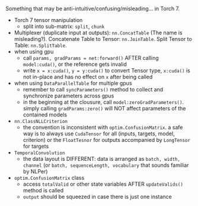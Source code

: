 Something that may be anti-intuitive/confusing/misleading... in Torch 7.

* Torch 7 tensor manipulation
  * split into sub-matrix: `split`, `chunk`
* Multiplexer (duplicate input at outputs): `nn.ConcatTable` (The name is misleading?). Concatenate Table to Tensor: `nn.JoinTable`. Split Tensor to Table: `nn.SplitTable`. 
* when using gpu
  * call `params, gradParams = net:forward()` AFTER calling `model:cuda()`, or the reference gets invalid
  * write `x = x:cuda()`, `y = y:cuda()` to convert Tensor type, `x:cuda()` is not in-place and has no effect on `x` after being called
* when using `DataParallelTable` for multiple gpus
  * remember to call `syncParameters()` method to collect and synchronize parameters across gpus
  * in the beginning at the clousure, call `model:zeroGradParameters()`. simply calling `gradParams:zero()` will NOT affect parameters of the contained models
* `nn.ClassNLLCriterion`
  * the convention is inconsistent with `optim.ConfusionMatrix`. a safe way is to always use `CudaTensor` for all (inputs, targets, model, criterion) or the `FloatTesnor` for outputs accompanied by `LongTensor` for targets
* `TemporalConvolution`
  * the data layout is DIFFERENT: data is arranged as `batch, width, channel` (or `batch, sequenceLength, vocabulary` that sounds familiar by NLPer)
* `optim.ConfusionMatrix` class
  * access `totalValid` or other state variables AFTER `updateValids()` method is called
  * `output` should be squeezed in case there is just one instance
